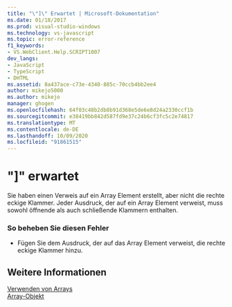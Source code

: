 ```yaml
---
title: "\"]\" Erwartet | Microsoft-Dokumentation"
ms.date: 01/18/2017
ms.prod: visual-studio-windows
ms.technology: vs-javascript
ms.topic: error-reference
f1_keywords:
- VS.WebClient.Help.SCRIPT1007
dev_langs:
- JavaScript
- TypeScript
- DHTML
ms.assetid: 8a437ace-c73e-4340-885c-70ccb4bb2ee4
author: mikejo5000
ms.author: mikejo
manager: ghogen
ms.openlocfilehash: 64f03c48b2db8b91d368e5de6e8d24a2330ccf1b
ms.sourcegitcommit: e38419bb842d587fd9e37c24b6cf3fc5c2e74817
ms.translationtype: MT
ms.contentlocale: de-DE
ms.lasthandoff: 10/09/2020
ms.locfileid: "91861515"
---
```

# <a name="expected-"></a>"]" erwartet
Sie haben einen Verweis auf ein Array Element erstellt, aber nicht die rechte eckige Klammer. Jeder Ausdruck, der auf ein Array Element verweist, muss sowohl öffnende als auch schließende Klammern enthalten.  
  
### <a name="to-correct-this-error"></a>So beheben Sie diesen Fehler  
  
- Fügen Sie dem Ausdruck, der auf das Array Element verweist, die rechte eckige Klammer hinzu.  
  
## <a name="see-also"></a>Weitere Informationen  
 [Verwenden von Arrays](https://developer.mozilla.org/docs/Learn/JavaScript/First_steps/Arrays)   
 [Array-Objekt](https://developer.mozilla.org/docs/Web/JavaScript/Reference/Global_Objects/Array)